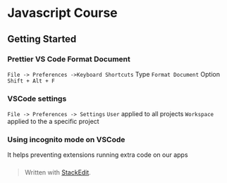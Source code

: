 # Javascript Course

## Getting Started

### Prettier VS Code Format Document

`File -> Preferences ->Keyboard Shortcuts`
Type `Format Document`
Option `Shift + Alt + F`

### VSCode settings

`File -> Preferences -> Settings`
`User` applied to all projects
`Workspace` applied to the a specific project

### Using incognito mode on VSCode

It helps preventing extensions running extra code on our apps

### 


> Written with [StackEdit](https://stackedit.io/).
<!--stackedit_data:
eyJoaXN0b3J5IjpbMTQ1MzgwMTIzLC0xMjMwNDQ4NzIzXX0=
-->